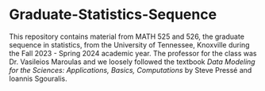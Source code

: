 # Graduate-Statistics-Sequence

This repository contains material from MATH 525 and 526, the graduate sequence in statistics, from
the University of Tennessee, Knoxville during the Fall 2023 - Spring 2024 academic year.
The professor for the class was Dr. Vasileios Maroulas and we loosely followed the textbook
*Data Modeling for the Sciences: Applications, Basics, Computations* by Steve Pressé and Ioannis
Sgouralis.
